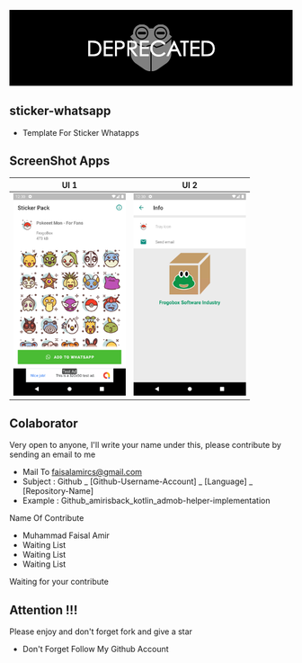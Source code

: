 ![ScreenShoot Apps](https://raw.githubusercontent.com/amirisback/amirisback/master/docs/image/deprecated.png?raw=true)

## sticker-whatsapp
- Template For Sticker Whatapps

## ScreenShot Apps
| UI 1 | UI 2 |
|:----:|:----:|
|<span align="center"><img width="200px" height="360px" src="docs/image/ss_1.png"></span> | <span align="center"><img width="200px" height="360px" src="docs/image/ss_2.png"></span> |

## Colaborator
Very open to anyone, I'll write your name under this, please contribute by sending an email to me

- Mail To faisalamircs@gmail.com
- Subject : Github _ [Github-Username-Account] _ [Language] _ [Repository-Name]
- Example : Github_amirisback_kotlin_admob-helper-implementation

Name Of Contribute
- Muhammad Faisal Amir
- Waiting List
- Waiting List
- Waiting List

Waiting for your contribute

## Attention !!!
Please enjoy and don't forget fork and give a star
- Don't Forget Follow My Github Account
